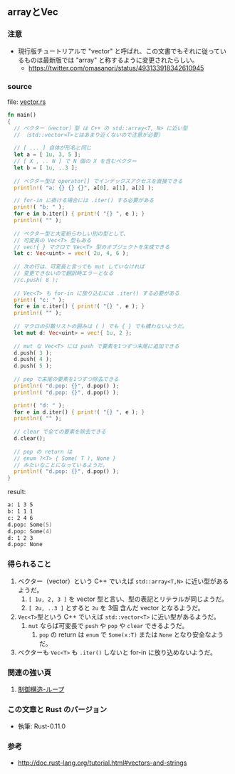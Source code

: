 ## arrayとVec

### 注意

- 現行版チュートリアルで "vector" と呼ばれ、この文書でもそれに従っているものは最新版では "array" と称するように変更されたらしい。
    - https://twitter.com/omasanori/status/493133918342610945

### source

file: [vector.rs](.src/vector.rs)

```rust
fn main()
{
  // ベクター（vector）型 は C++ の std::array<T, N> に近い型
  // （std::vector<T>とはあまり近くないので注意が必要）
  
  // [ ... ] 自体が形名と同じ
  let a = [ 1u, 3, 5 ];
  // [ X , .. N ] で N 個の X を含むベクター
  let b = [ 1u, ..3 ];
  
  // ベクター型は operator[] でインデックスアクセスを直接できる
  println!( "a: {} {} {}", a[0], a[1], a[2] );

  // for-in に掛ける場合には .iter() する必要がある
  print!( "b: " );
  for e in b.iter() { print!( "{} ", e ); }
  println!( "" );
  
  // ベクター型と大変紛らわしい別の型として、
  // 可変長の Vec<T> 型もある
  // vec!{ } マクロで Vec<T> 型のオブジェクトを生成できる
  let c: Vec<uint> = vec!( 2u, 4, 6 );
  
  // 次の行は、可変長と言っても mut していなければ
  // 変更できないので翻訳時エラーとなる
  //c.push( 8 );
  
  // Vec<T> も for-in に放り込むには .iter() する必要がある
  print!( "c: " );
  for e in c.iter() { print!( "{} ", e ); }
  println!( "" );
  
  // マクロの引数リストの囲みは ( ) でも { } でも構わないようだ。
  let mut d: Vec<uint> = vec!{ 1u, 2 };
  
  // mut な Vec<T> には push で要素を1つずつ末尾に追加できる
  d.push( 3 );
  d.push( 4 );
  d.push( 5 );
  
  // pop で末尾の要素を1つずつ除去できる
  println!( "d.pop: {}", d.pop() );
  println!( "d.pop: {}", d.pop() );

  print!( "d: " );
  for e in d.iter() { print!( "{} ", e ); }
  println!( "" );
  
  // clear で全ての要素を除去できる
  d.clear();
  
  // pop の return は
  // enum ?<T> { Some( T ), None }
  // みたいなことになっているようだ。
  println!( "d.pop: {}", d.pop() );
}
```

result:
```zsh
a: 1 3 5
b: 1 1 1 
c: 2 4 6 
d.pop: Some(5)
d.pop: Some(4)
d: 1 2 3 
d.pop: None
```

### 得られること

1. ベクター（vector）という C++ でいえば `std::array<T,N>` に近い型があるようだ。
    1. `[ 1u, 2, 3 ]` を vector 型と言い、型の表記とリテラルが同じようだ。
    1. `[ 2u, ..3 ]` とすると `2u` を 3個 含んだ vector となるようだ。
1. `Vec<T>`型という C++ でいえば `std::vector<T>` に近い型があるようだ。
    1. `mut` ならば可変長で `push` や `pop` や `clear` できるようだ。
        1. `pop` の return は `enum` で `Some(x:T)` または `None` となり安全なようだ。
1. ベクターも `Vec<T>` も `.iter()` しないと for-in に放り込めないようだ。

### 関連の強い頁

1. [制御構造-ループ](制御構造-ループ.md)

### この文章と Rust のバージョン

- 執筆: Rust-0.11.0

### 参考

- http://doc.rust-lang.org/tutorial.html#vectors-and-strings
